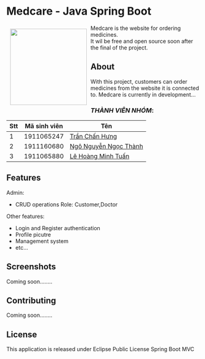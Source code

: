 # Medcare - Java Spring Boot


<img src="/image/home-img" align="left"
width="200" height="200" hspace="10" vspace="10">

Medcare is the website for ordering medicines.  
It wil be free and open source soon after the final of the project.  

## About

With this project, customers can order medicines from the website it is connected to.
Medcare is currently in development...

### *THÀNH VIÊN NHÓM*:

Stt | Mã sinh viên | Tên
---- | ---- | ---
1 | 1911065247 | [Trần Chấn Hưng](https://www.facebook.com/chanhung.ninzy/)
2 | 1911160680 | [Ngô Nguyễn Ngọc Thành](https://www.facebook.com/dong.ngo.77770/)
3 | 1911065880 | [Lê Hoàng Minh Tuấn](https://www.facebook.com/cuabequyen/)

## Features

Admin:
- CRUD operations
Role: Customer,Doctor

Other features:
- Login and Register authentication
- Profile picutre
- Management system
- etc...

## Screenshots

Coming soon........

## Contributing

Coming soon........

## License

This application is released under Eclipse Public License Spring Boot MVC